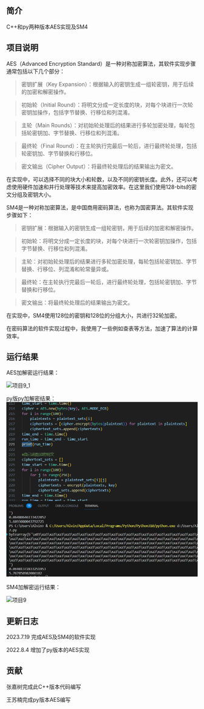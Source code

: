 ## 简介
C++和py两种版本AES实现及SM4


## 项目说明
AES（Advanced Encryption Standard）是一种对称加密算法，其软件实现步骤通常包括以下几个部分：

>密钥扩展（Key Expansion）：根据输入的密钥生成一组轮密钥，用于后续的加密和解密操作。

>初始轮（Initial Round）：将明文分成一定长度的块，对每个块进行一次轮密钥加操作，包括字节替换、行移位和列混淆。

>主轮（Main Rounds）：对初始轮处理后的结果进行多轮加密处理，每轮包括轮密钥加、字节替换、行移位和列混淆。

>最终轮（Final Round）：在主轮执行完最后一轮后，进行最终轮处理，包括轮密钥加、字节替换和行移位。

>密文输出（Cipher Output）：将最终轮处理后的结果输出为密文。

在实现中，可以选择不同的块大小和轮数，以及不同的密钥长度。此外，还可以考虑使用硬件加速和并行处理等技术来提高加密效率。在这里我们使用128-bits的密文分组及密钥大小。



SM4是一种对称加密算法，是中国商用密码算法，也称为国密算法。其软件实现步骤如下：

>密钥扩展：根据输入的密钥生成一组轮密钥，用于后续的加密和解密操作。

>初始轮：将明文分成一定长度的块，对每个块进行一次轮密钥加操作，包括字节替换、行移位和列混淆。

>主轮：对初始轮处理后的结果进行多轮加密处理，每轮包括轮密钥加、字节替换、行移位、列混淆和轮常量异或。

>最终轮：在主轮执行完最后一轮后，进行最终轮处理，包括轮密钥加、字节替换和行移位。

>密文输出：将最终轮处理后的结果输出为密文。

在实现中，SM4使用128位的密钥和128位的分组大小，共进行32轮加密。

在密码算法的软件实现过程中，我使用了一些例如查表等方法，加速了算法的计算效率。

## 运行结果
AES加解密运行结果：

![项目9_1](https://github.com/snipernan/SDU23-CryptoRepo/assets/111271440/cb7d9558-f978-4723-9356-7260e331dc16)

py版py加解密结果：
![项目9_1](https://github.com/snipernan/SDU23-CryptoRepo/blob/main/Project9%20AES%20%20SM4%20software%20implementation/figures/1fb6053859ce2d25db780bef587a8ec.png)


SM4加解密运行结果：

![项目9](https://github.com/snipernan/SDU23-CryptoRepo/assets/111271440/7b69081b-9b79-4868-97d7-f78fa5ebdc20)


## 更新日志
2023.7.19 完成AES及SM4的软件实现

2022.8.4  增加了py版本的AES实现

## 贡献
张嘉树完成此C++版本代码编写

王苏楠完成py版本AES编写
